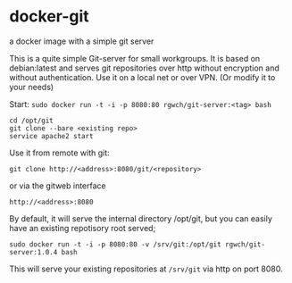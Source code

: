 # docker-git
a docker image with a simple git server

This is a quite simple Git-server for small workgroups. It is based on debian:latest and serves git repositories over http without encryption and without authentication.
Use it on a local net or over VPN. (Or modify it to your needs)

Start: `sudo docker run -t -i -p 8080:80 rgwch/git-server:<tag> bash`

    cd /opt/git
    git clone --bare <existing repo>
    service apache2 start

Use it from remote with git:

    git clone http://<address>:8080/git/<repository>

or via the gitweb interface

    http://<address>:8080


By default, it will serve the internal directory /opt/git, but you can easily have an existing repotisory root served;

    sudo docker run -t -i -p 8080:80 -v /srv/git:/opt/git rgwch/git-server:1.0.4 bash
    
This will serve your existing repositories at `/srv/git` via http on port 8080.

